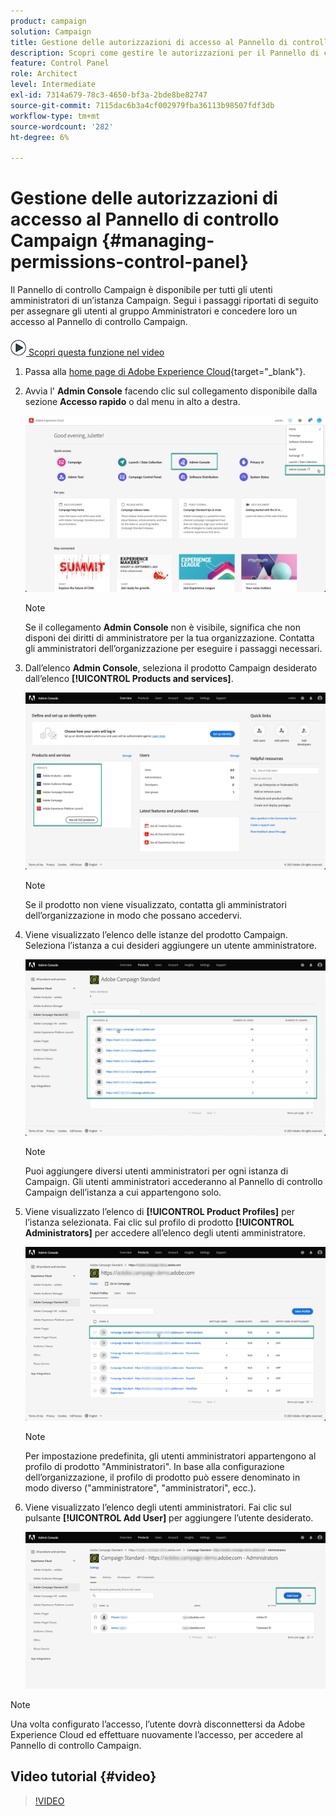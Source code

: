```yaml
---
product: campaign
solution: Campaign
title: Gestione delle autorizzazioni di accesso al Pannello di controllo Campaign
description: Scopri come gestire le autorizzazioni per il Pannello di controllo Campaign
feature: Control Panel
role: Architect
level: Intermediate
exl-id: 7314a679-78c3-4650-bf3a-2bde8be82747
source-git-commit: 7115dac6b3a4cf002979fba36113b98507fdf3db
workflow-type: tm+mt
source-wordcount: '282'
ht-degree: 6%

---
```


# Gestione delle autorizzazioni di accesso al Pannello di controllo Campaign {#managing-permissions-control-panel}

Il Pannello di controllo Campaign è disponibile per tutti gli utenti amministratori di un’istanza Campaign. Segui i passaggi riportati di seguito per assegnare gli utenti al gruppo Amministratori e concedere loro un accesso al Pannello di controllo Campaign.

![](assets/do-not-localize/how-to-video.png)[ Scopri questa funzione nel video](../../discover/using/managing-permissions.md#video)

1. Passa alla [home page di Adobe Experience Cloud](https://experiencecloud.adobe.com/){target=&quot;_blank&quot;}.

1. Avvia l&#39; **Admin Console** facendo clic sul collegamento disponibile dalla sezione **Accesso rapido** o dal menu in alto a destra.

   ![](assets/do-not-localize/control_panel_admin-console.png)

   >[!NOTE]
   >
   >Se il collegamento **Admin Console** non è visibile, significa che non disponi dei diritti di amministratore per la tua organizzazione. Contatta gli amministratori dell’organizzazione per eseguire i passaggi necessari.

1. Dall’elenco **Admin Console**, seleziona il prodotto Campaign desiderato dall’elenco **[!UICONTROL Products and services]**.

   ![](assets/do-not-localize/control_panel_product-list.png)

   >[!NOTE]
   >
   >Se il prodotto non viene visualizzato, contatta gli amministratori dell’organizzazione in modo che possano accedervi.

1. Viene visualizzato l’elenco delle istanze del prodotto Campaign. Seleziona l’istanza a cui desideri aggiungere un utente amministratore.

   ![](assets/do-not-localize/control_panel_add_user_4.png)

   >[!NOTE]
   >
   >Puoi aggiungere diversi utenti amministratori per ogni istanza di Campaign. Gli utenti amministratori accederanno al Pannello di controllo Campaign dell’istanza a cui appartengono solo.

1. Viene visualizzato l’elenco di **[!UICONTROL Product Profiles]** per l’istanza selezionata. Fai clic sul profilo di prodotto **[!UICONTROL Administrators]** per accedere all’elenco degli utenti amministratore.

   ![](assets/do-not-localize/control_panel_add_user_5.png)

   >[!NOTE]
   >
   >Per impostazione predefinita, gli utenti amministratori appartengono al profilo di prodotto &quot;Amministratori&quot;. In base alla configurazione dell’organizzazione, il profilo di prodotto può essere denominato in modo diverso (&quot;amministratore&quot;, &quot;amministratori&quot;, ecc.).

1. Viene visualizzato l’elenco degli utenti amministratori. Fai clic sul pulsante **[!UICONTROL Add User]** per aggiungere l’utente desiderato.

   ![](assets/do-not-localize/control_panel_add_user_6.png)

>[!NOTE]
>
>Una volta configurato l’accesso, l’utente dovrà disconnettersi da Adobe Experience Cloud ed effettuare nuovamente l’accesso, per accedere al Pannello di controllo Campaign.

## Video tutorial {#video}

>[!VIDEO](https://video.tv.adobe.com/v/27147?quality=12)
